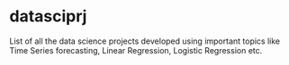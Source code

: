 # datasciprj
List of all the data science projects developed using important topics like Time Series forecasting, Linear Regression, Logistic Regression etc. 
